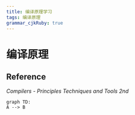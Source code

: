 ```yaml
---
title: 编译原理学习
tags: 编译原理
grammar_cjkRuby: true
---
```


# 编译原理

## Reference

*Compilers - Principles Techniques and Tools 2nd*

```mermaid!
graph TD:
A --> B
```